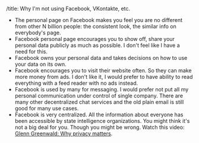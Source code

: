 /title: Why I'm not using Facebook, VKontakte, etc.

* The personal page on Facebook makes you feel you are no different
  from other N billion people: the consistent look, the similar info
  on everybody's page.
* Facebook personal page encourages you to show off, share your
  personal data publicly as much as possible. I don't feel like I have
  a need for this.
* Facebook owns your personal data and takes decisions on how to use
  your data on its own.
* Facebook encourages you to visit their website often. So they can
  make more money from ads. I don't like it, I would prefer to have
  ability to read everything with a feed reader with no ads instead.
* Facebook is used by many for messaging. I would prefer not put all
  my personal communication under control of single company. There are
  many other decentralized chat services and the old plain email is
  still good for many use cases.
* Facebook is very centralized. All the information about everyone has
  been accessible by state intelligence organizations. You might think
  it's not a big deal for you. Though you might be wrong. Watch this
  video: [Glenn Greenwald: Why privacy matters][privacy].

[privacy]: https://www.ted.com/talks/glenn_greenwald_why_privacy_matters
